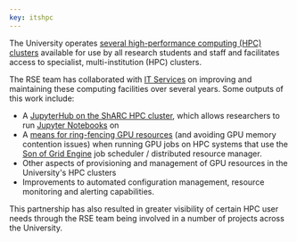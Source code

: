 ```yaml
---
key: itshpc
---
```


The University operates [several high-performance computing (HPC) clusters](https://docs.hpc.shef.ac.uk/)
available for use by all research students and staff and 
facilitates access to specialist, multi-institution (HPC) clusters.

The RSE team has collaborated with [IT Services](https://www.sheffield.ac.uk/it-services/) on improving and maintaining these computing facilities over several years.  Some outputs of this work include:

* A [JupyterHub on the ShARC HPC cluster](https://docs.hpc.shef.ac.uk/en/latest/hpc/jupyterhub.html),
  which allows researchers to run [Jupyter Notebooks](https://jupyter.org/) on 
* A [means for ring-fencing GPU resources](https://github.com/RSE-Sheffield/sge-gpulock2/)
  (and avoiding GPU memory contention issues)
  when running GPU jobs on HPC systems that use the 
  [Son of Grid Engine](https://arc.liv.ac.uk/trac/SGE) job scheduler / distributed resource manager.
* Other aspects of provisioning and management of GPU resources in the University's HPC clusters 
* Improvements to automated configuration management, resource monitoring and alerting capabilities.

This partnership has also resulted in greater visibility of certain HPC user needs through the 
RSE team being involved in a number of projects across the University.
